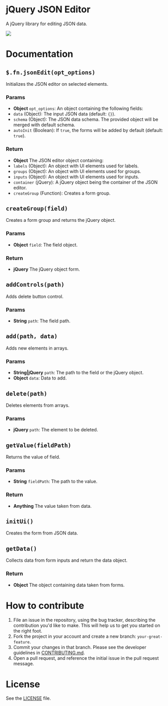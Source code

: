 jQuery JSON Editor
==================
A jQuery library for editing JSON data.

![](/resources/json-editor.png)

# Documentation
## `$.fn.jsonEdit(opt_options)`
Initializes the JSON editor on selected elements.

### Params
- **Object** `opt_options`: An object containing the following fields:
 - `data` (Object): The input JSON data (default: `{}`).
 - `schema` (Object): The JSON data schema. The provided object will be merged with default schema.
 - `autoInit` (Boolean): If `true`, the forms will be added by default (default: `true`).

### Return
- **Object** The JSON editor object containing:
 - `labels` (Object): An object with UI elements used for labels.
 - `groups` (Object): An object with UI elements used for groups.
 - `inputs` (Object): An object with UI elements used for inputs.
 - `container` (jQuery): A jQuery object being the container of the JSON editor.
 - `createGroup` (Function): Creates a form group.

## `createGroup(field)`
Creates a form group and returns the jQuery object.

### Params
- **Object** `field`: The field object.

### Return
- **jQuery** The jQuery object form.

## `addControls(path)`
Adds delete button control.

### Params
- **String** `path`: The field path.

## `add(path, data)`
Adds new elements in arrays.

### Params
- **String|jQuery** `path`: The path to the field or the jQuery object.
- **Object** `data`: Data to add.

## `delete(path)`
Deletes elements from arrays.

### Params
- **jQuery** `path`: The <tr> element to be deleted.

## `getValue(fieldPath)`
Returns the value of field.

### Params
- **String** `fieldPath`: The path to the value.

### Return
- **Anything** The value taken from data.

## `initUi()`
Creates the form from JSON data.

## `getData()`
Collects data from form inputs and return the data object.

### Return
- **Object** The object containing data taken from forms.


# How to contribute

1. File an issue in the repository, using the bug tracker, describing the
   contribution you'd like to make. This will help us to get you started on the
   right foot.
2. Fork the project in your account and create a new branch:
   `your-great-feature`.
3. Commit your changes in that branch. Please see the developer guidelines in
   [CONTRIBUTING.md](https://github.com/jillix/jQuery-json-editor/blob/master/CONTRIBUTING.md).
4. Open a pull request, and reference the initial issue in the pull request
   message.

# License
See the [LICENSE](/LICENSE) file.
